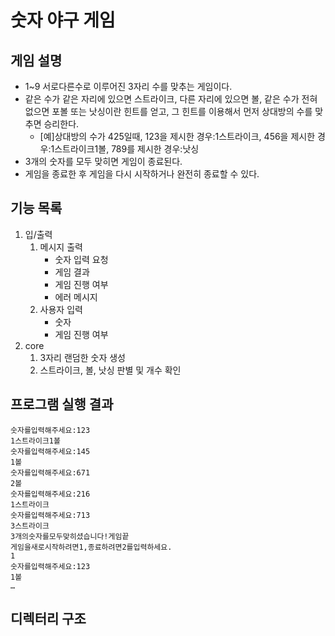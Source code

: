 # 숫자 야구 게임

## 게임 설명

* 1~9 서로다른수로 이루어진 3자리 수를 맞추는 게임이다.
* 같은 수가 같은 자리에 있으면 스트라이크, 다른 자리에 있으면 볼, 같은 수가 전혀 없으면 포볼 또는 낫싱이란 힌트를
  얻고, 그 힌트를 이용해서 먼저 상대방의 수를 맞추면 승리한다.
    * [예]상대방의 수가 425일때, 123을 제시한 경우:1스트라이크, 456을 제시한 경우:1스트라이크1볼,
      789를 제시한 경우:낫싱
* 3개의 숫자를 모두 맞히면 게임이 종료된다.
* 게임을 종료한 후 게임을 다시 시작하거나 완전히 종료할 수 있다.


## 기능 목록

1. 입/출력
    1. 메시지 출력
        * 숫자 입력 요청
        * 게임 결과
        * 게임 진행 여부
        * 에러 메시지
    2. 사용자 입력
        * 숫자
        * 게임 진행 여부
2. core
    1. 3자리 랜덤한 숫자 생성
    2. 스트라이크, 볼, 낫싱 판별 및 개수 확인


## 프로그램 실행 결과

```
숫자를입력해주세요:123
1스트라이크1볼
숫자를입력해주세요:145
1볼
숫자를입력해주세요:671
2볼
숫자를입력해주세요:216
1스트라이크
숫자를입력해주세요:713
3스트라이크
3개의숫자를모두맞히셨습니다!게임끝
게임을새로시작하려면1,종료하려면2를입력하세요.
1
숫자를입력해주세요:123
1볼
…
```

## 디렉터리 구조

` `